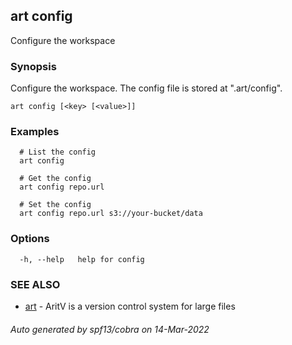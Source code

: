 ## art config

Configure the workspace

### Synopsis

Configure the workspace. The config file is stored at ".art/config".

```
art config [<key> [<value>]]
```

### Examples

```
  # List the config
  art config

  # Get the config
  art config repo.url

  # Set the config
  art config repo.url s3://your-bucket/data
```

### Options

```
  -h, --help   help for config
```

### SEE ALSO

* [art](art.md)	 - AritV is a version control system for large files

###### Auto generated by spf13/cobra on 14-Mar-2022
